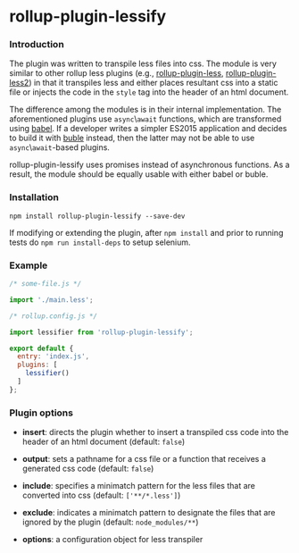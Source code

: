 # rollup-plugin-lessify

### Introduction

The plugin was written to transpile less files into css.  The module is very 
similar to other rollup less plugins (e.g., [rollup-plugin-less], 
[rollup-plugin-less2]) in that it transpiles less and either places resultant 
css into a static file or injects the code in the `style` tag into the header of 
an html document.

The difference among the modules is in their internal implementation.  The 
aforementioned plugins use `async`\\`await` functions, which are transformed 
using [babel].  If a developer writes a simpler ES2015 application and decides 
to build it with [buble]&nbsp;instead, then the latter may not be able to use
`async`\\`await`-based plugins.

rollup-plugin-lessify uses promises instead of asynchronous functions.  As a 
result, the module should be equally usable with either babel or buble.

[rollup-plugin-less]: https://github.com/xiaofuzi/rollup-plugin-less
[rollup-plugin-less2]: https://github.com/Katochimoto/rollup-plugin-less2
[babel]: https://babeljs.io/
[buble]: https://buble.surge.sh/

### Installation

`npm install rollup-plugin-lessify --save-dev`

If modifying or extending the plugin, after `npm install` and prior to running
tests do `npm run install-deps` to setup selenium.

### Example

```javascript
/* some-file.js */

import './main.less';

```

```javascript
/* rollup.config.js */

import lessifier from 'rollup-plugin-lessify';

export default {
  entry: 'index.js',
  plugins: [
    lessifier()
  ]
};
```

### Plugin options

* **insert**: directs the plugin whether to insert a transpiled css code into 
the header of an html document (default: `false`)

* **output**: sets a pathname for a css file or a function that receives a 
generated css code (default: `false`)

* **include**: specifies a minimatch pattern for the less files that are 
converted into css (default: `['**/*.less']`)

* **exclude**: indicates a minimatch pattern to designate the files
that are ignored by the plugin (default: `node_modules/**`)

* **options**: a configuration object for less transpiler
